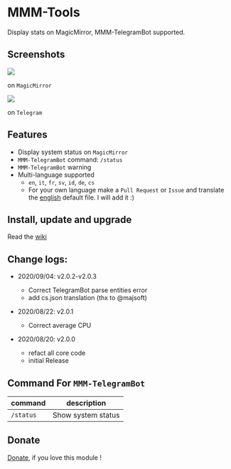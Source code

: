 # MMM-Tools
Display stats on MagicMirror, MMM-TelegramBot supported.

## Screenshots
![](https://github.com/bugsounet/MMM-Tools/blob/dev/capture/capture3.png)

on `MagicMirror`

![](https://github.com/bugsounet/MMM-Tools/blob/dev/capture/capture4.png)

on `Telegram`

## Features
- Display system status on `MagicMirror`
- `MMM-TelegramBot` command: `/status`
- `MMM-TelegramBot` warning
- Multi-language supported 
  * `en`, `it`, `fr`, `sv`, `id`, `de`, `cs`
  * For your own language make a `Pull Request` or `Issue` and translate the [english](https://github.com/bugsounet/MMM-Tools/blob/dev/translations/en.json) default file. I will add it :)

## Install, update and upgrade
Read the [wiki](https://github.com/bugsounet/MMM-Tools/wiki)

## Change logs:

* 2020/09/04: v2.0.2-v2.0.3
  - Correct TelegramBot parse entities error
  - add cs.json translation (thx to @majsoft)

* 2020/08/22: v2.0.1
  - Correct average CPU

* 2020/08/20: v2.0.0
  - refact all core code
  - initial Release

## Command For `MMM-TelegramBot`
|command | description
|--- |---
|`/status` | Show system status

## Donate
 [Donate](https://www.paypal.com/cgi-bin/webscr?cmd=_s-xclick&hosted_button_id=TTHRH94Y4KL36&source=url), if you love this module !
